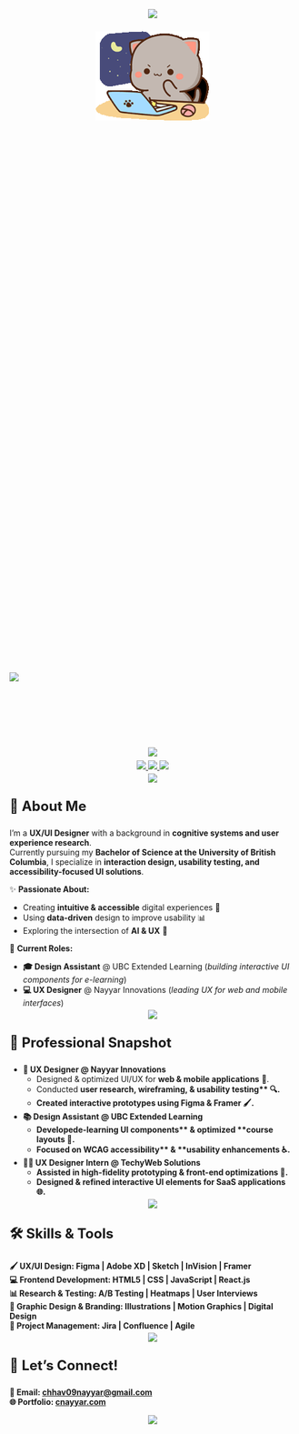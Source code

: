 <!-- HEADER SECTION -->
<p align="center" style="margin-bottom: 20px;">
  <img src="https://capsule-render.vercel.app/api?type=waving&height=100&color=0:6a0dad,100:1e3c72&reversal=false"/>
</p>

<div align="center">
  <img src="https://github.com/chhaviiiii/chhaviiiii/blob/60dfbe7568dfd754ae3ab289063f5719b480a806/assets/peach-goma.gif" alt="Peach Goma Banner" width="200" />
</div>

<p align="left" style="margin-bottom: 5px; padding-bottom: 0px; font-size: 500px"> 
  <strong>
    <img src="https://readme-typing-svg.herokuapp.com?font=Lucida+Code&pause=100&color=89cff0&width=750&lines=Hi,+I'm+Chhavi+Nayyar!;+UX/UI+Designer+|+Graphic+Designer+|+Creative+Coder&font_size=700" />
  </strong>
</p>

<p align="center" style="margin-top: -10px;">
  <img src="https://capsule-render.vercel.app/api?type=rect&color=0:6a0dad,100:1e3c72&height=1"/>
</p>

<!-- SOCIAL LINKS -->
<p align="center" style="margin-top: -10px;"> 
  <a href="https://www.linkedin.com/in/chhavi-nayyar-268395205/">
    <img src="https://img.icons8.com/?size=100&id=13930&format=png&color=000000" width="45"/>
  </a>
  <a href="https://discord.com/users/chhavo.">
    <img src="https://img.icons8.com/?size=100&id=2mIgusGquJFz&format=png&color=000000" width="45"/>
  </a>
  <a href="mailto:chhav09nayyar@gmail.com">
    <img src="https://img.icons8.com/?size=100&id=P7UIlhbpWzZm&format=png&color=000000" width="45"/>
  </a>
</p>

<p align="center" style="margin-top: -10px;">
  <img src="https://capsule-render.vercel.app/api?type=rect&color=0:6a0dad,100:1e3c72&height=1"/>
</p>

<!-- ABOUT ME -->
<p align="left" style="font-size: 24px;">
  <strong>🌟 About Me</strong>
</p>

I’m a **UX/UI Designer** with a background in **cognitive systems and user experience research**.  
Currently pursuing my **Bachelor of Science at the University of British Columbia**, I specialize in **interaction design, usability testing, and accessibility-focused UI solutions**.  

✨ **Passionate About:**  
- Creating **intuitive & accessible** digital experiences 🎨  
- Using **data-driven** design to improve usability 📊  
- Exploring the intersection of **AI & UX** 🤖  

💼 **Current Roles:**  
- **🎓 Design Assistant** @ UBC Extended Learning (*building interactive UI components for e-learning*)  
- **💻 UX Designer** @ Nayyar Innovations (*leading UX for web and mobile interfaces*)  

<p align="center" style="margin-top: -10px;">
  <img src="https://capsule-render.vercel.app/api?type=rect&color=0:6a0dad,100:1e3c72&height=1"/>
</p>

<!-- PROFESSIONAL SNAPSHOT -->
<p align="left" style="font-size: 24px;">
  <strong>💼 Professional Snapshot</strong>
</p>

<ul>
  <li><strong>🎨 UX Designer @ Nayyar Innovations</strong>
    <ul>
      <li>Designed & optimized UI/UX for <strong>web & mobile applications</strong> 📱.</li>
      <li>Conducted <strong>user research, wireframing, & usability testing** 🔍.</li>
      <li>Created <strong>interactive prototypes</strong> using <strong>Figma & Framer</strong> 🖌.</li>
    </ul>
  </li>
  
  <li><strong>📚 Design Assistant @ UBC Extended Learning</strong>
    <ul>
      <li>Developed<strong>e-learning UI components** & optimized **course layouts</strong> 🏫.</li>
      <li>Focused on <strong>WCAG accessibility** & **usability enhancements</strong> ♿.</li>
    </ul>
  </li>
  
  <li><strong>👩‍💻 UX Designer Intern @ TechyWeb Solutions</strong>
    <ul>
      <li>Assisted in  <strong>high-fidelity prototyping & front-end optimizations</strong> 🔧.</li>
      <li>Designed & refined <strong>interactive UI elements for SaaS applications</strong> 🌐.</li>
    </ul>
  </li>
</ul>

<p align="center" style="margin-top: -10px;">
  <img src="https://capsule-render.vercel.app/api?type=rect&color=0:6a0dad,100:1e3c72&height=1"/>
</p>

<!-- SKILLS & TOOLS -->
<p align="left" style="font-size: 24px;">
  <strong>🛠 Skills & Tools</strong>
</p>

**🖌 UX/UI Design:** Figma | Adobe XD | Sketch | InVision | Framer  
**💻 Frontend Development:** HTML5 | CSS | JavaScript | React.js  
**📊 Research & Testing:** A/B Testing | Heatmaps | User Interviews  
**🎨 Graphic Design & Branding:** Illustrations | Motion Graphics | Digital Design  
**🚀 Project Management:** Jira | Confluence | Agile  



<p align="center" style="margin-top: -10px;">
  <img src="https://capsule-render.vercel.app/api?type=rect&color=0:6a0dad,100:1e3c72&height=1"/>
</p>

<!-- CONNECT WITH ME -->
<p align="left" style="font-size: 24px;">
  <strong>📌 Let’s Connect!</strong>
</p>

📩 **Email:** [chhav09nayyar@gmail.com](mailto:chhav09nayyar@gmail.com)  
🌐 **Portfolio:** [cnayyar.com](http://cnayyar.com)  

<p align="center" style="margin-bottom: 20px;">
  <img src="https://capsule-render.vercel.app/api?type=waving&color=0:6a0dad,100:1e3c72&height=90&section=footer"/>
</p>
